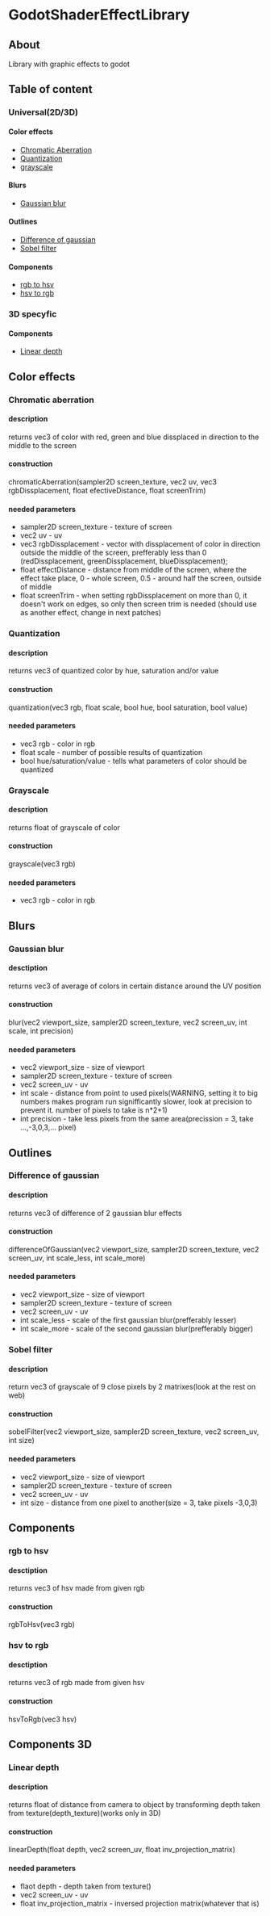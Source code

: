 # GodotShaderEffectLibrary

## About
Library with graphic effects to godot

## Table of content
### Universal(2D/3D)
#### Color effects
* [Chromatic Aberration](#chromatic-aberration)
* [Quantization](#quantization)
* [grayscale](#grayscale)
#### Blurs
* [Gaussian blur](#gaussian-blur)
#### Outlines
* [Difference of gaussian](#difference-of-gaussian)
* [Sobel filter](#sobel-filter)
#### Components
* [rgb to hsv](#rgb-to-hsv)
* [hsv to rgb](#hsv-to-rgb)
### 3D specyfic
#### Components
* [Linear depth](#linear-depth)

## Color effects
### Chromatic aberration
#### description
returns vec3 of color with red, green and blue dissplaced in direction to the middle to the screen
#### construction
chromaticAberration(sampler2D screen_texture, vec2 uv, vec3 rgbDissplacement, float efectiveDistance, float screenTrim)
#### needed parameters
* sampler2D screen_texture - texture of screen
* vec2 uv - uv
* vec3 rgbDissplacement - vector with dissplacement of color in direction outside the middle of the screen, prefferably less than 0 (redDissplacement, greenDissplacement, blueDissplacement);
* float effectDistance - distance from middle of the screen, where the effect take place, 0 - whole screen, 0.5 - around half the screen, outside of middle
* float screenTrim - when setting rgbDissplacement on more than 0, it doesn't work on edges, so only then screen trim is needed (should use as another effect, change in next patches)

### Quantization
#### description
returns vec3 of quantized color by hue, saturation and/or value
#### construction
quantization(vec3 rgb, float scale, bool hue, bool saturation, bool value)
#### needed parameters
* vec3 rgb - color in rgb
* float scale - number of possible results of quantization
* bool hue/saturation/value - tells what parameters of color should be quantized

### Grayscale
#### description
returns float of grayscale of color
#### construction
grayscale(vec3 rgb)
#### needed parameters
* vec3 rgb - color in rgb

## Blurs
### Gaussian blur
#### desctiption
returns vec3 of average of colors in certain distance around the UV position
#### construction
blur(vec2 viewport_size, sampler2D screen_texture, vec2 screen_uv, int scale, int precision)
#### needed parameters
* vec2 viewport_size - size of viewport
* sampler2D screen_texture - texture of screen
* vec2 screen_uv - uv
* int scale - distance from point to used pixels(WARNING, setting it to big numbers makes program run signifficantly slower, look at precision to prevent it. number of pixels to take is n\*2+1)
* int precision - take less pixels from the same area(precission = 3, take ...,-3,0,3,... pixel)

## Outlines
### Difference of gaussian
#### description
returns vec3 of difference of 2 gaussian blur effects
#### construction
differenceOfGaussian(vec2 viewport_size, sampler2D screen_texture, vec2 screen_uv, int scale_less, int scale_more)
#### needed parameters
* vec2 viewport_size - size of viewport
* sampler2D screen_texture - texture of screen
* vec2 screen_uv - uv
* int scale_less - scale of the first gaussian blur(prefferably lesser)
* int scale_more - scale of the second gaussian blur(prefferably bigger)

### Sobel filter
#### description
return vec3 of grayscale of 9 close pixels by 2 matrixes(look at the rest on web)
#### construction
sobelFilter(vec2 viewport_size, sampler2D screen_texture, vec2 screen_uv, int size)
#### needed parameters
* vec2 viewport_size - size of viewport
* sampler2D screen_texture - texture of screen
* vec2 screen_uv - uv
* int size - distance from one pixel to another(size = 3, take pixels -3,0,3)

## Components
### rgb to hsv
#### desctiption
returns vec3 of hsv made from given rgb
#### construction
rgbToHsv(vec3 rgb)

### hsv to rgb
#### desctiption
returns vec3 of rgb made from given hsv
#### construction
hsvToRgb(vec3 hsv)

## Components 3D
### Linear depth
#### description
returns float of distance from camera to object by transforming depth taken from texture(depth_texture)(works only in 3D)
#### construction
linearDepth(float depth, vec2 screen_uv, float inv_projection_matrix)
#### needed parameters
* flaot depth - depth taken from texture()
* vec2 screen_uv - uv
* float inv_projection_matrix - inversed projection matrix(whatever that is)
